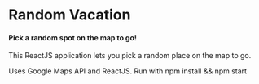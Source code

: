 
# Random Vacation
#### Pick a random spot on the map to go!

This ReactJS application lets you pick a random place on the map to go. 

Uses Google Maps API and ReactJS. 
Run with npm install && npm start
